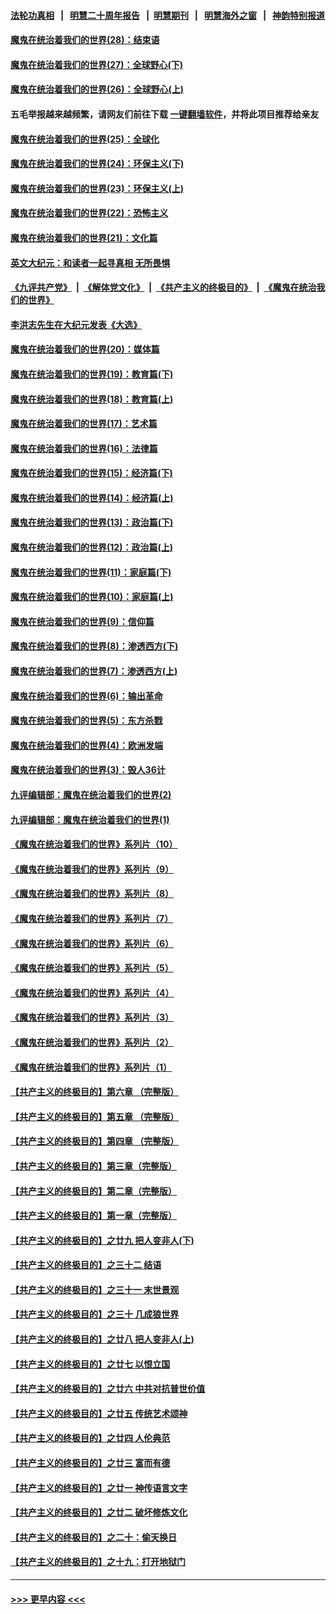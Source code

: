 #### [法轮功真相](https://github.com/gfw-breaker/truth/blob/master/README.md?t=0) &nbsp;&nbsp;|&nbsp;&nbsp; [明慧二十周年报告](https://github.com/gfw-breaker/mh-reports/blob/master/README.md?t=0) &nbsp;&nbsp;|&nbsp;&nbsp;[明慧期刊](https://github.com/gfw-breaker/mh-qikan) &nbsp;&nbsp;|&nbsp;&nbsp; [明慧海外之窗](https://github.com/gfw-breaker/mh-news/blob/master/README.md?t=0) &nbsp;&nbsp;|&nbsp;&nbsp; [神韵特别报道](https://github.com/gfw-breaker/mh-news/blob/master/shenyun.md?t=0)
#### [魔鬼在统治着我们的世界(28)：结束语](../pages/nsc422/n10936246.md?t=06241651) 
#### [魔鬼在统治着我们的世界(27)：全球野心(下)](../pages/nsc422/n10928319.md?t=06241651) 
#### [魔鬼在统治着我们的世界(26)：全球野心(上)](../pages/nsc422/n10900318.md?t=06241651) 
#### 五毛举报越来越频繁，请网友们前往下载 [一键翻墙软件](https://github.com/gfw-breaker/ssr-accounts)，并将此项目推荐给亲友
#### [魔鬼在统治着我们的世界(25)：全球化](../pages/nsc422/n10788205.md?t=06241651) 
#### [魔鬼在统治着我们的世界(24)：环保主义(下)](../pages/nsc422/n10695307.md?t=06241651) 
#### [魔鬼在统治着我们的世界(23)：环保主义(上)](../pages/nsc422/n10688613.md?t=06241651) 
#### [魔鬼在统治着我们的世界(22)：恐怖主义](../pages/nsc422/n10614727.md?t=06241651) 
#### [魔鬼在统治着我们的世界(21)：文化篇](../pages/nsc422/n10597706.md?t=06241651) 
#### [英文大纪元：和读者一起寻真相 无所畏惧](../pages/nsc422/n12542027.md?t=06241651) 
#### [《九评共产党》](https://github.com/begood0513/9ping.md/blob/master/README.md) &nbsp;|&nbsp; [《解体党文化》](../../../../jtdwh.md/blob/master/README.md)  &nbsp;|&nbsp; [《共产主义的终极目的》](../../../../gczydzjmd.md/blob/master/README.md) &nbsp;|&nbsp; [《魔鬼在统治我们的世界》](../../../../mgztzwmdsj.md/blob/master/README.md) 
#### [李洪志先生在大纪元发表《大选》](../pages/nsc422/n12534746.md?t=06241651) 
#### [魔鬼在统治着我们的世界(20)：媒体篇](../pages/nsc422/n10586579.md?t=06241651) 
#### [魔鬼在统治着我们的世界(19)：教育篇(下)](../pages/nsc422/n10564808.md?t=06241651) 
#### [魔鬼在统治着我们的世界(18)：教育篇(上)](../pages/nsc422/n10526970.md?t=06241651) 
#### [魔鬼在统治着我们的世界(17)：艺术篇](../pages/nsc422/n10499093.md?t=06241651) 
#### [魔鬼在统治着我们的世界(16)：法律篇](../pages/nsc422/n10485969.md?t=06241651) 
#### [魔鬼在统治着我们的世界(15)：经济篇(下)](../pages/nsc422/n10469975.md?t=06241651) 
#### [魔鬼在统治着我们的世界(14)：经济篇(上)](../pages/nsc422/n10457370.md?t=06241651) 
#### [魔鬼在统治着我们的世界(13)：政治篇(下)](../pages/nsc422/n10448270.md?t=06241651) 
#### [魔鬼在统治着我们的世界(12)：政治篇(上)](../pages/nsc422/n10444576.md?t=06241651) 
#### [魔鬼在统治着我们的世界(11)：家庭篇(下)](../pages/nsc422/n10440961.md?t=06241651) 
#### [魔鬼在统治着我们的世界(10)：家庭篇(上)](../pages/nsc422/n10435448.md?t=06241651) 
#### [魔鬼在统治着我们的世界(9)：信仰篇](../pages/nsc422/n10432159.md?t=06241651) 
#### [魔鬼在统治着我们的世界(8)：渗透西方(下)](../pages/nsc422/n10429603.md?t=06241651) 
#### [魔鬼在统治着我们的世界(7)：渗透西方(上)](../pages/nsc422/n10426013.md?t=06241651) 
#### [魔鬼在统治着我们的世界(6)：输出革命](../pages/nsc422/n10421536.md?t=06241651) 
#### [魔鬼在统治着我们的世界(5)：东方杀戮](../pages/nsc422/n10417707.md?t=06241651) 
#### [魔鬼在统治着我们的世界(4)：欧洲发端](../pages/nsc422/n10414890.md?t=06241651) 
#### [魔鬼在统治着我们的世界(3)：毁人36计](../pages/nsc422/n10411583.md?t=06241651) 
#### [九评编辑部：魔鬼在统治着我们的世界(2)](../pages/nsc422/n10410036.md?t=06241651) 
#### [九评编辑部：魔鬼在统治着我们的世界(1)](../pages/nsc422/n10406825.md?t=06241651) 
#### [《魔鬼在统治着我们的世界》系列片（10）](../pages/nsc422/n12292670.md?t=06241651) 
#### [《魔鬼在统治着我们的世界》系列片（9）](../pages/nsc422/n12290859.md?t=06241651) 
#### [《魔鬼在统治着我们的世界》系列片（8）](../pages/nsc422/n12287445.md?t=06241651) 
#### [《魔鬼在统治着我们的世界》系列片（7）](../pages/nsc422/n12283425.md?t=06241651) 
#### [《魔鬼在统治着我们的世界》系列片（6）](../pages/nsc422/n12282314.md?t=06241651) 
#### [《魔鬼在统治着我们的世界》系列片（5）](../pages/nsc422/n12281419.md?t=06241651) 
#### [《魔鬼在统治着我们的世界》系列片（4）](../pages/nsc422/n12274024.md?t=06241651) 
#### [《魔鬼在统治着我们的世界》系列片（3）](../pages/nsc422/n12271322.md?t=06241651) 
#### [《魔鬼在统治着我们的世界》系列片（2）](../pages/nsc422/n12269049.md?t=06241651) 
#### [《魔鬼在统治着我们的世界》系列片（1）](../pages/nsc422/n12267575.md?t=06241651) 
#### [【共产主义的终极目的】第六章 （完整版）](../pages/nsc422/n11428913.md?t=06241651) 
#### [【共产主义的终极目的】第五章 （完整版）](../pages/nsc422/n11428912.md?t=06241651) 
#### [【共产主义的终极目的】第四章 （完整版）](../pages/nsc422/n11428907.md?t=06241651) 
#### [【共产主义的终极目的】第三章（完整版）](../pages/nsc422/n11428848.md?t=06241651) 
#### [【共产主义的终极目的】第二章（完整版）](../pages/nsc422/n11428831.md?t=06241651) 
#### [【共产主义的终极目的】第一章（完整版）](../pages/nsc422/n11417651.md?t=06241651) 
#### [【共产主义的终极目的】之廿九 把人变非人(下)](../pages/nsc422/n11344140.md?t=06241651) 
#### [【共产主义的终极目的】之三十二 结语](../pages/nsc422/n11360535.md?t=06241651) 
#### [【共产主义的终极目的】之三十一 末世景观](../pages/nsc422/n11351129.md?t=06241651) 
#### [【共产主义的终极目的】之三十 几成狼世界](../pages/nsc422/n11348280.md?t=06241651) 
#### [【共产主义的终极目的】之廿八 把人变非人(上)](../pages/nsc422/n11340492.md?t=06241651) 
#### [【共产主义的终极目的】之廿七 以恨立国](../pages/nsc422/n11336944.md?t=06241651) 
#### [【共产主义的终极目的】之廿六 中共对抗普世价值](../pages/nsc422/n11324785.md?t=06241651) 
#### [【共产主义的终极目的】之廿五 传统艺术颂神](../pages/nsc422/n11296396.md?t=06241651) 
#### [【共产主义的终极目的】之廿四 人伦典范](../pages/nsc422/n11296397.md?t=06241651) 
#### [【共产主义的终极目的】之廿三 富而有德](../pages/nsc422/n11283598.md?t=06241651) 
#### [【共产主义的终极目的】之廿一 神传语言文字](../pages/nsc422/n11263265.md?t=06241651) 
#### [【共产主义的终极目的】之廿二 破坏修炼文化](../pages/nsc422/n11245728.md?t=06241651) 
#### [【共产主义的终极目的】之二十：偷天换日](../pages/nsc422/n11238846.md?t=06241651) 
#### [【共产主义的终极目的】之十九：打开地狱门](../pages/nsc422/n11206376.md?t=06241651) 

----
#### [ >>> 更早内容 <<< ](../indexes/nsc422-earlier.md)
